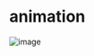 # animation
![image](https://github.com/lavanya776/animation/assets/135816379/c6aa4dd9-1091-4acf-8ce9-2ac247de1329)

